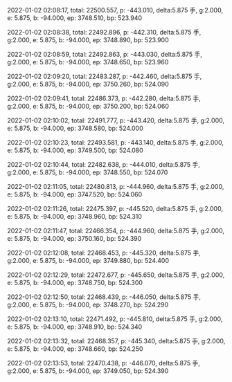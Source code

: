 2022-01-02 02:08:17, total: 22500.557, p: -443.010, delta:5.875 手, g:2.000, e: 5.875, b: -94.000, ep: 3748.510, bp: 523.940

2022-01-02 02:08:38, total: 22492.896, p: -442.310, delta:5.875 手, g:2.000, e: 5.875, b: -94.000, ep: 3748.890, bp: 523.900

2022-01-02 02:08:59, total: 22492.863, p: -443.030, delta:5.875 手, g:2.000, e: 5.875, b: -94.000, ep: 3748.650, bp: 523.960

2022-01-02 02:09:20, total: 22483.287, p: -442.460, delta:5.875 手, g:2.000, e: 5.875, b: -94.000, ep: 3750.260, bp: 524.090

2022-01-02 02:09:41, total: 22486.373, p: -442.280, delta:5.875 手, g:2.000, e: 5.875, b: -94.000, ep: 3750.200, bp: 524.060

2022-01-02 02:10:02, total: 22491.777, p: -443.420, delta:5.875 手, g:2.000, e: 5.875, b: -94.000, ep: 3748.580, bp: 524.000

2022-01-02 02:10:23, total: 22493.581, p: -443.140, delta:5.875 手, g:2.000, e: 5.875, b: -94.000, ep: 3749.500, bp: 524.080

2022-01-02 02:10:44, total: 22482.638, p: -444.010, delta:5.875 手, g:2.000, e: 5.875, b: -94.000, ep: 3748.550, bp: 524.070

2022-01-02 02:11:05, total: 22480.813, p: -444.960, delta:5.875 手, g:2.000, e: 5.875, b: -94.000, ep: 3747.520, bp: 524.060

2022-01-02 02:11:26, total: 22475.397, p: -445.520, delta:5.875 手, g:2.000, e: 5.875, b: -94.000, ep: 3748.960, bp: 524.310

2022-01-02 02:11:47, total: 22466.354, p: -444.960, delta:5.875 手, g:2.000, e: 5.875, b: -94.000, ep: 3750.160, bp: 524.390

2022-01-02 02:12:08, total: 22468.453, p: -445.320, delta:5.875 手, g:2.000, e: 5.875, b: -94.000, ep: 3749.880, bp: 524.400

2022-01-02 02:12:29, total: 22472.677, p: -445.650, delta:5.875 手, g:2.000, e: 5.875, b: -94.000, ep: 3748.750, bp: 524.300

2022-01-02 02:12:50, total: 22468.439, p: -446.050, delta:5.875 手, g:2.000, e: 5.875, b: -94.000, ep: 3748.270, bp: 524.290

2022-01-02 02:13:10, total: 22471.492, p: -445.810, delta:5.875 手, g:2.000, e: 5.875, b: -94.000, ep: 3748.910, bp: 524.340

2022-01-02 02:13:32, total: 22468.357, p: -445.340, delta:5.875 手, g:2.000, e: 5.875, b: -94.000, ep: 3748.660, bp: 524.250

2022-01-02 02:13:53, total: 22470.438, p: -446.070, delta:5.875 手, g:2.000, e: 5.875, b: -94.000, ep: 3749.050, bp: 524.390